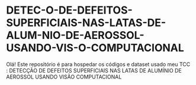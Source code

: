 # DETEC-O-DE-DEFEITOS-SUPERFICIAIS-NAS-LATAS-DE-ALUM-NIO-DE-AEROSSOL-USANDO-VIS-O-COMPUTACIONAL
Olá! Este repositório é para hospedar os códigos e dataset usado meu TCC : DETECÇÃO DE DEFEITOS SUPERFICIAIS NAS LATAS DE ALUMÍNIO DE AEROSSOL USANDO VISÃO COMPUTACIONAL
